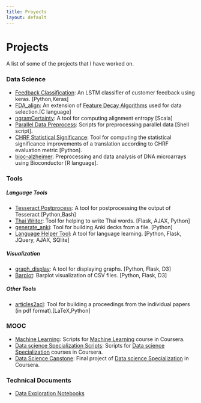 ```yaml
---
title: Proyects
layout: default
---
```


# Projects

A list of some of the projects that I have worked on.

### Data Science
* [Feedback Classification](https://github.com/alberto-poncelas/feedback_classification): An LSTM classifier of customer feedback using keras. [Python,Keras]
* [FDA_align](https://github.com/alberto-poncelas/FDA_alignEntr): An extension of [Feature Decay Algorithms](https://github.com/bicici/FDA) used for data selection.[C language]
* [ngramCertainty](https://github.com/alberto-poncelas/ngramCertainty): A tool for computing alignment entropy [Scala]
* [Parallel Data Preprocess](https://github.com/alberto-poncelas/Parallel_Data_Preprocess): Scripts for preprocessing parallel data [Shell script].
* [CHRF Statistical Significance](https://github.com/alberto-poncelas/CHRF_stat_signif): Tool for computing the statistical significance improvements of a translation according to CHRF evaluation metric [Python].
* [bioc-alzheimer](https://github.com/alberto-poncelas/bioc-alzheimer): Preprocessing and data analysis of DNA microarrays using Bioconductor [R language]. 

### Tools

##### Language Tools
* [Tesseract Postprocess](https://github.com/alberto-poncelas/tesseract_postprocess): A tool for postprocessing the output of Tesseract [Python,Bash]
* [Thai Writer](https://github.com/alberto-poncelas/thai_writer): Tool for helping to write Thai words. [Flask, AJAX, Python]
* [generate_anki](https://github.com/alberto-poncelas/generate_anki): Tool for building Anki decks from a file. [Python]
* [Language Helper Tool](https://github.com/alberto-poncelas/language_helper_tool): A tool for language learning. [Python, Flask, JQuery, AJAX, SQlite]

##### Visualization

* [graph_display](https://github.com/alberto-poncelas/graph_display): A tool for displaying graphs. [Python, Flask, D3]
* [Barplot](https://github.com/alberto-poncelas/data_explorer): Barplot visualization of CSV files. [Python, Flask, D3]

##### Other Tools
* [articles2acl](https://github.com/alberto-poncelas/articles2acl): Tool for building a proceedings from the individual papers (in pdf format).[LaTeX,Python]

### MOOC
* [Machine Learning](https://github.com/alberto-poncelas/ML_course): Scripts for [Machine Learning](https://www.coursera.org/learn/machine-learning) course in Coursera.
* [Data science Specialization Scripts](https://github.com/alberto-poncelas/datasciencecoursera): Scripts for [Data science Specialization](https://www.coursera.org/specializations/jhu-data-science) courses in Coursera.
* [Data Science Capstone](https://github.com/alberto-poncelas/CourseraDataScienceCapstone): Final project of [Data science Specialization](https://www.coursera.org/specializations/jhu-data-science) in Coursera.


### Technical Documents

* [Data Exploration Notebooks](https://github.com/alberto-poncelas/data_exploration_notebooks)
